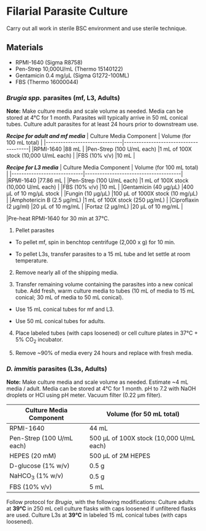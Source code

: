 # Filarial Parasite Culture

Carry out all work in sterile BSC environment and use sterile technique.

## Materials
- RPMI-1640 (Sigma R8758)   
- Pen-Strep 10,000U/mL (Thermo 15140122)  
- Gentamicin 0.4 mg/µL (Sigma G1272-100ML)  
- FBS (Thermo 16000044)


### ***Brugia spp.*** parasites (mf, L3, Adults)

**Note:** Make culture media and scale volume as needed. Media can be stored at 4°C for 1 month. Parasites will typically arrive in 50 mL conical tubes. Culture adult parasites for at least 24 hours prior to downstream use.


***Recipe for adult and mf media***
| Culture Media Component       | Volume (for 100 mL total)             |
|-------------------------------|---------------------------------------|
|RPMI-1640                      |88 mL                                  |
|Pen-Strep (100 U/mL each)      |1 mL of 100X stock (10,000 U/mL each)  |
|FBS (10% v/v)                  |10 mL                                  |


***Recipe for L3 media***
  | Culture Media Component     | Volume (for 100 mL total)             |
  |-----------------------------|---------------------------------------|
  |RPMI-1640                    |77.86 mL                               |
  |Pen-Strep (100 U/mL each)    |1 mL of 100X stock (10,000 U/mL each)  |
  |FBS (10% v/v)                |10 mL                                  |
  |Gentamicin (40 μg/μL)        |400 μL of 10 mg/μL stock               |
  |Fungin (10 μg/μL)            |100 μL of 1000X stock (10 mg/μL)       |
  |Amphotericin B (2.5 μg/mL)   |1 mL of 100X stock (250 μg/mL)         |
  |Ciproflaxin (2 μg/ml)        |20 μL of 10 mg/mL                      |
  |Fortaz (2 μg/mL)             |20 μL of 10 mg/mL                      |


|Pre-heat RPMI-1640 for 30 min at 37°C.

1. Pellet parasites

  - To pellet mf, spin in benchtop centrifuge (2,000 x g) for 10 min.

  - To pellet L3s, transfer parasites to a 15 mL tube and let settle at room temperature.

2. Remove nearly all of the shipping media.

3. Transfer remaining volume containing the parasites into a new conical tube. Add fresh, warm culture media to tubes (10 mL of media to 15 mL conical; 30 mL of media to 50 mL conical).

  - Use 15 mL conical tubes for mf and L3.

  - Use 50 mL conical tubes for adults.

4. Place labeled tubes (with caps loosened) or cell culture plates in 37°C + 5% CO<sub>2</sub> incubator.

5. Remove ~90% of media every 24 hours and replace with fresh media.

### *D. immitis* parasites (L3s, Adults)

**Note:** Make culture media and scale volume as needed. Estimate ~4 mL media / adult. Media can be stored at 4°C for 1 month. pH to 7.2 with NaOH droplets or HCl using pH meter. Vacuum filter (0.22 μm filter).

  | Culture Media Component  | Volume (for 50 mL total) |
  |------------|-----------|
  |RPMI-1640 | 44 mL  |
  |Pen-Strep (100 U/mL each)   | 500 μL of 100X stock (10,000 U/mL each) |
  |HEPES (20 mM) | 500 μL of 2M HEPES |
  |D-glucose (1% w/v) | 0.5 g |
  |NaHCO<sub>3</sub> (1% w/v)| 0.5 g |
  |FBS (10% v/v) | 5 mL |

Follow protocol for *Brugia*, with the following modifications: Culture adults at **39°C** in 250 mL cell culture flasks with caps loosened if unfiltered flasks are used. Culture L3s at **39°C** in labeled 15 mL conical tubes (with caps loosened).
